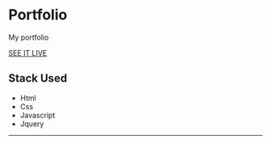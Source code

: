 # Portfolio
My portfolio

[SEE IT LIVE](https://andreadesiderio.github.io/portfolio/)


## Stack Used
+ Html
+ Css
+ Javascript
+ Jquery
----
